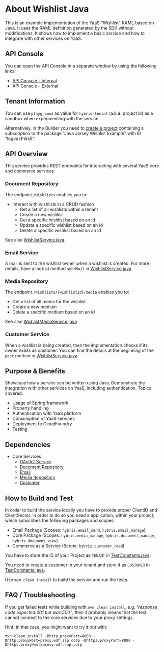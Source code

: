 About Wishlist Java
===================
This is an example implementation of the YaaS "Wishlist" RAML based on Java. It uses the RAML definition generated by the SDK without modifications. It shows how to implement a basic service and how to integrate with other services on YaaS.

API Console
-----------

You can open the API Console in a separate window by using the following links: 
- [API Console - Internal](http://java-wishlist-example.us-east.cf.yaas.io)
- [API Console - External](https://api.yaas.io/sap/java-wishlist/example)


Tenant Information
------------------

You can use `playground` as value for `hybris-tenant` (a.k.a. project id) as a sandbox when experimenting with the service.

Alternatively, in the Builder you need to [create a project](https://devportal.yaas.io/gettingstarted/setupaproject/index.html) containing a subscription to the package "Java Jersey Wishlist Example" with ID "logvqzfhlrk5". 


API Overview
------------

This service provides REST endpoints for interacting with several YaaS core and commerce services.

### Document Repository
The endpoint `/wishlists` enables you to:
- Interact with wishlists in a CRUD fashion
  - Get a list of all wishlists within a tenant
  - Create a new wishlist
  - Get a specific wishlist based on an id
  - Update a specific wishlist based on an id
  - Delete a specific wishlist based on an id
  
See also [WishlistService.java](src/main/java/com/sap/wishlist/service/WishlistService.java).

### Email Service
A mail is sent to the wishlist owner when a wishlist is created. For more details, have a look at method `sendMail` in [WishlistService.java](src/main/java/com/sap/wishlist/service/WishlistService.java).

### Media Repository
The endpoint `/wishlists/{wishlistId}/media` enables you to:
  - Get a list of all media for the wishlist
  - Create a new medium
  - Delete a specific medium based on an id

See also [WishlistMediaService.java](src/main/java/com/sap/wishlist/service/WishlistMediaService.java)

### Customer Service
When a wishlist is being created, then the implementation checks if its owner exists as customer. 
You can find the details at the beginning of the `post` method in [WishlistService.java](src/main/java/com/sap/wishlist/service/WishlistService.java).


Purpose & Benefits
------------------

Showcase how a service can be written using Java. Demonstrate the integration with other services on YaaS, including authentication. Topics covered:
- Usage of Spring framework
- Property handling
- Authentication with YaaS platform
- Consumption of YaaS services
- Deployment to CloudFoundry
- Testing


Dependencies
------------

- Core Services
  - [OAuth2 Service](https://devportal.yaas.io/services/oauth2/latest/index.html)
  - [Document Repository](https://devportal.yaas.io/services/documentrepository/latest/index.html)
  - [Email](https://devportal.yaas.io/services/email/latest/index.html)
  - [Media Repository](https://devportal.yaas.io/services/mediarepository/latest/index.html)
  - [Customer](https://devportal.yaas.io/services/customer/latest/index.html)


How to Build and Test
---------------------

In order to build the service locally you have to provide proper ClientID and ClientSecret. In order to do so you need a application, within your project, which subscribes the following packages and scopes:
- Email Package (Scopes: `hybris.email_send`, `hybris.email_manage`)
- Core Package (Scopes: `hybris.media_manage`, `hybris.document_manage`, `hybris.document_view`)
- Commerce as a Service (Scope: `hybris.customer_read`)

You have to store the ID of your Project as `TENANT` in [TestConstants.java](src/test/java/com/sap/wishlist/api/TestConstants.java).

You need to [create a customer](https://devportal.yaas.io/services/customer/latest/index.html#CreateNewAccount) in your tenant and store it as `CUSTOMER` in [TestConstants.java](src/test/java/com/sap/wishlist/api/TestConstants.java).

Use `mvn clean install` to build the service and run the tests.


FAQ / Troubleshooting
---------------------

If you get failed tests while building with `mvn clean install`, e.g. *"response code expected:201 but was:500"*, 
then it probably means that the test cannot connect to the core services due to your proxy settings.

Hint: In that case, you might want to try it out with:

    mvn clean install -Dhttp.proxyPort=8080 -Dhttp.proxyHost=proxy.wdf.sap.corp -Dhttps.proxyPort=8080 -Dhttps.proxyHost=proxy.wdf.sap.corp
